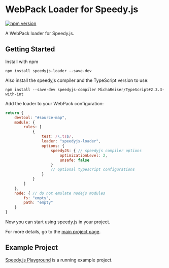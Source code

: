 # WebPack Loader for Speedy.js

[![npm version](https://badge.fury.io/js/speedyjs-loader.svg)](https://badge.fury.io/js/speedyjs-loader)

A WebPack loader for Speedy.js.
  
## Getting Started

Install with npm

```
npm install speedyjs-loader --save-dev
```

Also install the speedyjs compiler and the TypeScript version to use:

```
npm install --save-dev speedyjs-compiler MichaReiser/TypeScript#2.3.3-with-int
```

Add the loader to your WebPack configuration:

```js
return {
    devtool: "#source-map",
    module: {
        rules: [
            {
                test: /\.ts$/,
                loader: "speedyjs-loader",
                options: {
                    speedyJS: { // speedyjs compiler options
                        optimizationLevel: 2,
                        unsafe: false
                    }
                    // optional typescript configurations
                }
            }
        ]
    },
    node: { // do not emulate nodejs modules
        fs: "empty",
        path: "empty"
    }
}
```

Now you can start using speedy.js in your project.

For more details, go to the [main project page](https://github.com/MichaReiser/speedy.js).

## Example Project
[Speedy.js Playground](https://github.com/MichaReiser/speedy.js-playground) is a running example project.
